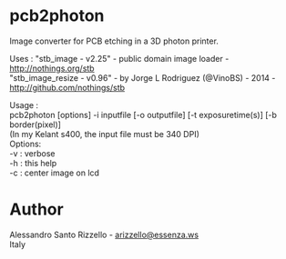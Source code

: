 # pcb2photon
Image converter for PCB etching in a 3D photon printer.

Uses :
"stb_image - v2.25"   - public domain image loader - http://nothings.org/stb<br>
"stb_image_resize - v0.96" - by Jorge L Rodriguez (@VinoBS) - 2014 - http://github.com/nothings/stb

Usage :<br>
pcb2photon [options] -i inputfile [-o outputfile] [-t exposuretime(s)] [-b border(pixel)]<br>
(In my Kelant s400, the  input file must be 340 DPI)<br>
Options:<br>
-v : verbose<br>
-h : this help<br>
-c : center image on lcd<br>



# Author
Alessandro Santo Rizzello - arizzello@essenza.ws<br>
Italy
